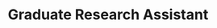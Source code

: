 ---
title: Graduate Research Assistant
institute: Sun Lab @ Cornell University
institute-url: https://youngxinyu1802.github.io/labweb/
duration: Jun 2025 - Present
excerpt: Developing AI agents and LLMs for scientific workflows
order: 1
# tags: [Kotlin, Jetpack Compose, NodeJS]
---